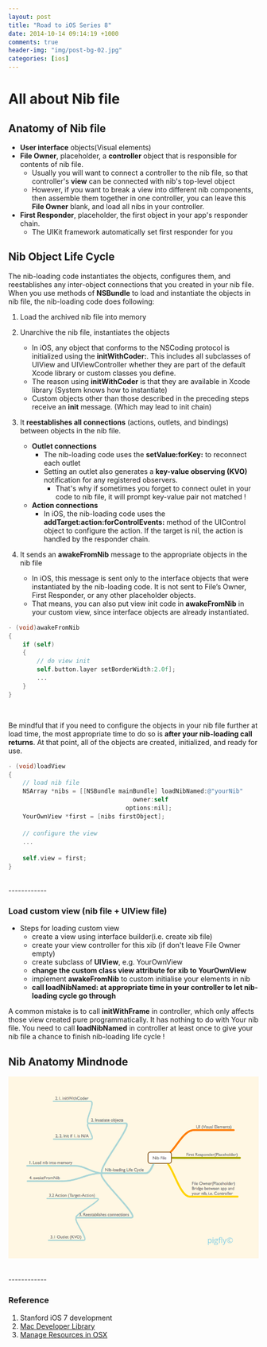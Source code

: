```yaml
---
layout: post
title: "Road to iOS Series 8"
date: 2014-10-14 09:14:19 +1000
comments: true
header-img: "img/post-bg-02.jpg"
categories: [ios]
---
```


# All about Nib file

## Anatomy of Nib file
- **User interface** objects(Visual elements)
- **File Owner**, placeholder, a **controller** object that is responsible for contents of nib file.
	- Usually you will want to connect a controller to the nib file, so that controller's **view** can be connected with nib's top-level object
	- However, if you want to break a view into different nib components,  then assemble them together in one controller, you can leave this **File Owner** blank, and load all nibs in your controller.
- **First Responder**, placeholder, the first object in your app's responder chain.
	- The UIKit framework automatically set first responder for you

<!--more-->

## Nib Object Life Cycle
The nib-loading code instantiates the objects, configures them, and reestablishes any inter-object connections that you created in your nib file.
When you use methods of **NSBundle** to load and instantiate the objects in nib file, the nib-loading code does following:

1. Load the archived nib file into memory


2. Unarchive the nib file, instantiates the objects
	- In iOS, any object that conforms to the NSCoding protocol is initialized using the **initWithCoder:**. This includes all subclasses of UIView and UIViewController whether they are part of the default Xcode library or custom classes you define.
	- The reason using **initWithCoder** is that they are available in Xcode library (System knows how to instantiate)
	- Custom objects other than those described in the preceding steps receive an **init** message. (Which may lead to init chain)


3. It **reestablishes all connections** (actions, outlets, and bindings) between objects in the nib file.
	- **Outlet connections**
		- The nib-loading code uses the **setValue:forKey:** to reconnect each outlet
		- Setting an outlet also generates a **key-value observing (KVO)** notification for any registered observers.
			- That's why if sometimes you forget to connect oulet in your code to nib file, it will prompt key-value pair not matched !
	- **Action connections**
		- In iOS, the nib-loading code uses the **addTarget:action:forControlEvents:** method of the UIControl object to configure the action. If the target is nil, the action is handled by the responder chain.


4. It sends an **awakeFromNib** message to the appropriate objects in the nib file
	- In iOS, this message is sent only to the interface objects that were instantiated by the nib-loading code. It is not sent to File’s Owner, First Responder, or any other placeholder objects.
	- That means, you can also put view init code in **awakeFromNib** in your custom view, since interface objects are already instantiated.

``` objective-c configure view in awakeFromNib in YourView.m
- (void)awakeFromNib
{
	if (self)
	{
		// do view init
		self.button.layer setBorderWidth:2.0f];
		...
	}
}
```

<br>

Be mindful that if you need to configure the objects in your nib file further at load time, the most appropriate time to do so is **after your nib-loading call returns**. At that point, all of the objects are created, initialized, and ready for use.

``` objective-c configure objects in nib files after nib is loaded in controller
- (void)loadView
{
	// load nib file
	NSArray *nibs = [[NSBundle mainBundle] loadNibNamed:@"yourNib"
							       owner:self
							     options:nil];
	YourOwnView *first = [nibs firstObject];

	// configure the view
	...

	self.view = first;
}
```

<br>
------------

### Load custom view (nib file + UIView file)
- Steps for loading custom view
	- create a view using interface builder(i.e. create xib file)
	- create your view controller for this xib (if don't leave File Owner empty)
	- create subclass of **UIView**, e.g. YourOwnView
	- **change the custom class view attribute for xib to YourOwnView**
	- implement **awakeFromNib** to custom initialise your elements in nib
	- **call loadNibNamed: at appropriate time in your controller to let nib-loading cycle go through**

A common mistake is to call **initWithFrame** in controller, which only affects those view created pure programmatically. It has nothing to do with Your nib file. You need to call **loadNibNamed** in controller at least once to give your nib file a chance to finish nib-loading life cycle !

## Nib Anatomy Mindnode
![ 805 585 Nib Anatomy ](/images/ios/nib_anatomy.png)


<br>
------------

### Reference
1. Stanford iOS 7 development
2. [Mac Developer Library](https://developer.apple.com/library/mac/navigation/)
3. [Manage Resources in OSX](https://developer.apple.com/library/ios/documentation/cocoa/conceptual/loadingresources/cocoanibs/cocoanibs.html)
